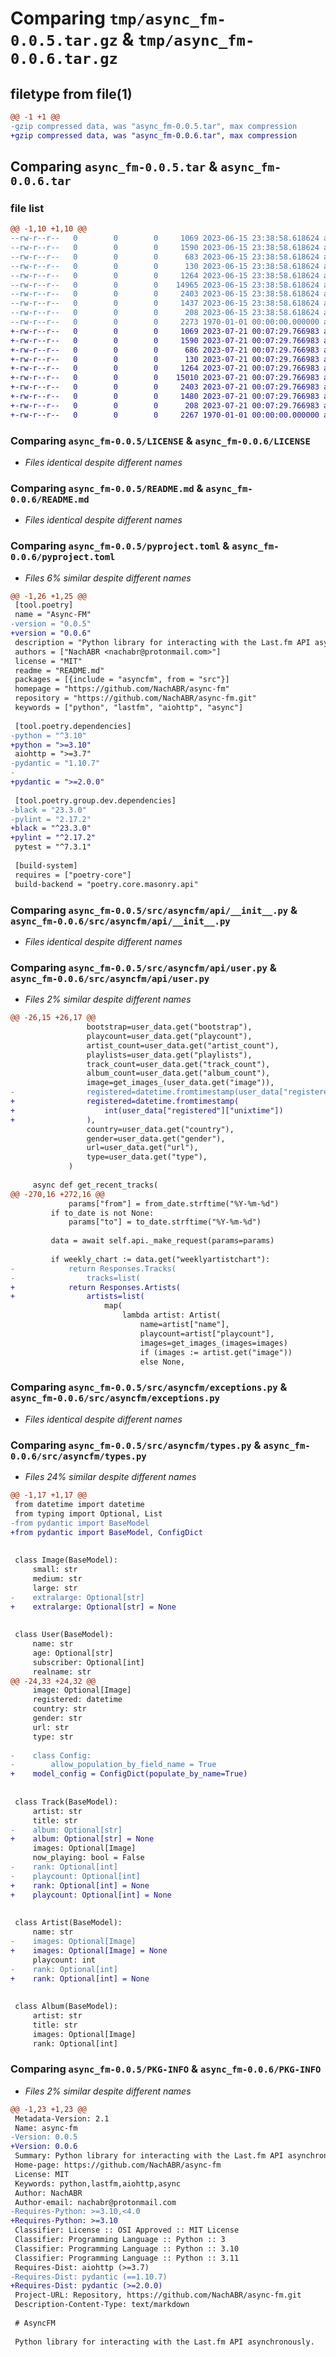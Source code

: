 # Comparing `tmp/async_fm-0.0.5.tar.gz` & `tmp/async_fm-0.0.6.tar.gz`

## filetype from file(1)

```diff
@@ -1 +1 @@
-gzip compressed data, was "async_fm-0.0.5.tar", max compression
+gzip compressed data, was "async_fm-0.0.6.tar", max compression
```

## Comparing `async_fm-0.0.5.tar` & `async_fm-0.0.6.tar`

### file list

```diff
@@ -1,10 +1,10 @@
--rw-r--r--   0        0        0     1069 2023-06-15 23:38:58.618624 async_fm-0.0.5/LICENSE
--rw-r--r--   0        0        0     1590 2023-06-15 23:38:58.618624 async_fm-0.0.5/README.md
--rw-r--r--   0        0        0      683 2023-06-15 23:38:58.618624 async_fm-0.0.5/pyproject.toml
--rw-r--r--   0        0        0      130 2023-06-15 23:38:58.618624 async_fm-0.0.5/src/asyncfm/__init__.py
--rw-r--r--   0        0        0     1264 2023-06-15 23:38:58.618624 async_fm-0.0.5/src/asyncfm/api/__init__.py
--rw-r--r--   0        0        0    14965 2023-06-15 23:38:58.618624 async_fm-0.0.5/src/asyncfm/api/user.py
--rw-r--r--   0        0        0     2403 2023-06-15 23:38:58.618624 async_fm-0.0.5/src/asyncfm/exceptions.py
--rw-r--r--   0        0        0     1437 2023-06-15 23:38:58.618624 async_fm-0.0.5/src/asyncfm/types.py
--rw-r--r--   0        0        0      208 2023-06-15 23:38:58.618624 async_fm-0.0.5/src/asyncfm/utils.py
--rw-r--r--   0        0        0     2273 1970-01-01 00:00:00.000000 async_fm-0.0.5/PKG-INFO
+-rw-r--r--   0        0        0     1069 2023-07-21 00:07:29.766983 async_fm-0.0.6/LICENSE
+-rw-r--r--   0        0        0     1590 2023-07-21 00:07:29.766983 async_fm-0.0.6/README.md
+-rw-r--r--   0        0        0      686 2023-07-21 00:07:29.766983 async_fm-0.0.6/pyproject.toml
+-rw-r--r--   0        0        0      130 2023-07-21 00:07:29.766983 async_fm-0.0.6/src/asyncfm/__init__.py
+-rw-r--r--   0        0        0     1264 2023-07-21 00:07:29.766983 async_fm-0.0.6/src/asyncfm/api/__init__.py
+-rw-r--r--   0        0        0    15010 2023-07-21 00:07:29.766983 async_fm-0.0.6/src/asyncfm/api/user.py
+-rw-r--r--   0        0        0     2403 2023-07-21 00:07:29.766983 async_fm-0.0.6/src/asyncfm/exceptions.py
+-rw-r--r--   0        0        0     1480 2023-07-21 00:07:29.766983 async_fm-0.0.6/src/asyncfm/types.py
+-rw-r--r--   0        0        0      208 2023-07-21 00:07:29.766983 async_fm-0.0.6/src/asyncfm/utils.py
+-rw-r--r--   0        0        0     2267 1970-01-01 00:00:00.000000 async_fm-0.0.6/PKG-INFO
```

### Comparing `async_fm-0.0.5/LICENSE` & `async_fm-0.0.6/LICENSE`

 * *Files identical despite different names*

### Comparing `async_fm-0.0.5/README.md` & `async_fm-0.0.6/README.md`

 * *Files identical despite different names*

### Comparing `async_fm-0.0.5/pyproject.toml` & `async_fm-0.0.6/pyproject.toml`

 * *Files 6% similar despite different names*

```diff
@@ -1,26 +1,25 @@
 [tool.poetry]
 name = "Async-FM"
-version = "0.0.5"
+version = "0.0.6"
 description = "Python library for interacting with the Last.fm API asynchronously."
 authors = ["NachABR <nachabr@protonmail.com>"]
 license = "MIT"
 readme = "README.md"
 packages = [{include = "asyncfm", from = "src"}]
 homepage = "https://github.com/NachABR/async-fm"
 repository = "https://github.com/NachABR/async-fm.git"
 keywords = ["python", "lastfm", "aiohttp", "async"]
 
 [tool.poetry.dependencies]
-python = "^3.10"
+python = ">=3.10"
 aiohttp = ">=3.7"
-pydantic = "1.10.7"
-
+pydantic = ">=2.0.0"
 
 [tool.poetry.group.dev.dependencies]
-black = "23.3.0"
-pylint = "2.17.2"
+black = "^23.3.0"
+pylint = "^2.17.2"
 pytest = "^7.3.1"
 
 [build-system]
 requires = ["poetry-core"]
 build-backend = "poetry.core.masonry.api"
```

### Comparing `async_fm-0.0.5/src/asyncfm/api/__init__.py` & `async_fm-0.0.6/src/asyncfm/api/__init__.py`

 * *Files identical despite different names*

### Comparing `async_fm-0.0.5/src/asyncfm/api/user.py` & `async_fm-0.0.6/src/asyncfm/api/user.py`

 * *Files 2% similar despite different names*

```diff
@@ -26,15 +26,17 @@
                 bootstrap=user_data.get("bootstrap"),
                 playcount=user_data.get("playcount"),
                 artist_count=user_data.get("artist_count"),
                 playlists=user_data.get("playlists"),
                 track_count=user_data.get("track_count"),
                 album_count=user_data.get("album_count"),
                 image=get_images_(user_data.get("image")),
-                registered=datetime.fromtimestamp(user_data["registered"]["unixtime"]),
+                registered=datetime.fromtimestamp(
+                    int(user_data["registered"]["unixtime"])
+                ),
                 country=user_data.get("country"),
                 gender=user_data.get("gender"),
                 url=user_data.get("url"),
                 type=user_data.get("type"),
             )
 
     async def get_recent_tracks(
@@ -270,16 +272,16 @@
             params["from"] = from_date.strftime("%Y-%m-%d")
         if to_date is not None:
             params["to"] = to_date.strftime("%Y-%m-%d")
 
         data = await self.api._make_request(params=params)
 
         if weekly_chart := data.get("weeklyartistchart"):
-            return Responses.Tracks(
-                tracks=list(
+            return Responses.Artists(
+                artists=list(
                     map(
                         lambda artist: Artist(
                             name=artist["name"],
                             playcount=artist["playcount"],
                             images=get_images_(images=images)
                             if (images := artist.get("image"))
                             else None,
```

### Comparing `async_fm-0.0.5/src/asyncfm/exceptions.py` & `async_fm-0.0.6/src/asyncfm/exceptions.py`

 * *Files identical despite different names*

### Comparing `async_fm-0.0.5/src/asyncfm/types.py` & `async_fm-0.0.6/src/asyncfm/types.py`

 * *Files 24% similar despite different names*

```diff
@@ -1,17 +1,17 @@
 from datetime import datetime
 from typing import Optional, List
-from pydantic import BaseModel
+from pydantic import BaseModel, ConfigDict
 
 
 class Image(BaseModel):
     small: str
     medium: str
     large: str
-    extralarge: Optional[str]
+    extralarge: Optional[str] = None
 
 
 class User(BaseModel):
     name: str
     age: Optional[str]
     subscriber: Optional[int]
     realname: str
@@ -24,33 +24,32 @@
     image: Optional[Image]
     registered: datetime
     country: str
     gender: str
     url: str
     type: str
 
-    class Config:
-        allow_population_by_field_name = True
+    model_config = ConfigDict(populate_by_name=True)
 
 
 class Track(BaseModel):
     artist: str
     title: str
-    album: Optional[str]
+    album: Optional[str] = None
     images: Optional[Image]
     now_playing: bool = False
-    rank: Optional[int]
-    playcount: Optional[int]
+    rank: Optional[int] = None
+    playcount: Optional[int] = None
 
 
 class Artist(BaseModel):
     name: str
-    images: Optional[Image]
+    images: Optional[Image] = None
     playcount: int
-    rank: Optional[int]
+    rank: Optional[int] = None
 
 
 class Album(BaseModel):
     artist: str
     title: str
     images: Optional[Image]
     rank: Optional[int]
```

### Comparing `async_fm-0.0.5/PKG-INFO` & `async_fm-0.0.6/PKG-INFO`

 * *Files 2% similar despite different names*

```diff
@@ -1,23 +1,23 @@
 Metadata-Version: 2.1
 Name: async-fm
-Version: 0.0.5
+Version: 0.0.6
 Summary: Python library for interacting with the Last.fm API asynchronously.
 Home-page: https://github.com/NachABR/async-fm
 License: MIT
 Keywords: python,lastfm,aiohttp,async
 Author: NachABR
 Author-email: nachabr@protonmail.com
-Requires-Python: >=3.10,<4.0
+Requires-Python: >=3.10
 Classifier: License :: OSI Approved :: MIT License
 Classifier: Programming Language :: Python :: 3
 Classifier: Programming Language :: Python :: 3.10
 Classifier: Programming Language :: Python :: 3.11
 Requires-Dist: aiohttp (>=3.7)
-Requires-Dist: pydantic (==1.10.7)
+Requires-Dist: pydantic (>=2.0.0)
 Project-URL: Repository, https://github.com/NachABR/async-fm.git
 Description-Content-Type: text/markdown
 
 # AsyncFM
 
 Python library for interacting with the Last.fm API asynchronously.
```


